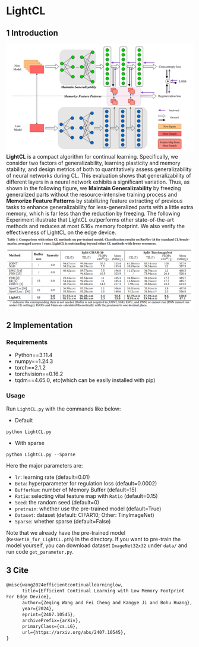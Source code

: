 
# LightCL

## 1 Introduction
![](./image/method.png)
**LightCL** is a compact algorithm for continual learning. Specifically, we consider two factors of generalizability, learning plasticity and memory stability, and design metrics of both to quantitatively assess generalizability of neural networks during CL. This evaluation shows that generalizability of different layers in a neural network exhibits a significant variation. Thus, as shown in the following figure, we **Maintain Generalizability** by freezing generalized parts without the resource-intensive training process and **Memorize Feature Patterns** by stabilizing feature extracting of previous tasks to enhance generalizability for less-generalized parts with a little extra memory, which is far less than the reduction by freezing. The following Experiment illustrate that LightCL outperforms other state-of-the-art methods and reduces at most 6.16× memory footprint. We also verify the effectiveness of LightCL on the edge device.
![](./image/Experiment.png)

## 2 Implementation
### Requirements
- Python==3.11.4
- numpy==1.24.3
- torch==2.1.2
- torchvision==0.16.2
- tqdm==4.65.0, etc(which can be easily installed with pip)

### Usage

Run `LightCL.py` with the commands like below:
- Default
```
python LightCL.py 
```
- With sparse
```
python LightCL.py --Sparse
```

Here the major parameters are:
- `lr`: learning rate (default=0.01)
- `Beta`: hyperparameter for regulation loss (default=0.0002)
- `BufferNum`: number of Memory Buffer (default=15)
- `Ratio`: selecting vital feature map with `Ratio` (default=0.15)
- `Seed`: the random seed (default=0)
- `pretrain`: whether use the pre-trained model (default=True)
- `Dataset`: dataset (default: CIFAR10; Other: TinyImageNet)
- `Sparse`: whether sparse (default=False)

Note that we already have the pre-trained model (`ResNet18_for_LightCL.pth`) in the directory. If you want to pre-train the model yourself, you can download dataset `ImageNet32x32` under `data/` and run code `get_parameter.py`.

## 3 Cite
```
@misc{wang2024efficientcontinuallearninglow,
      title={Efficient Continual Learning with Low Memory Footprint For Edge Device}, 
      author={Zeqing Wang and Fei Cheng and Kangye Ji and Bohu Huang},
      year={2024},
      eprint={2407.10545},
      archivePrefix={arXiv},
      primaryClass={cs.LG},
      url={https://arxiv.org/abs/2407.10545}, 
}
```